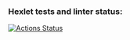 ### Hexlet tests and linter status:
[![Actions Status](https://github.com/shade3317/java-project-72/actions/workflows/hexlet-check.yml/badge.svg)](https://github.com/shade3317/java-project-72/actions)